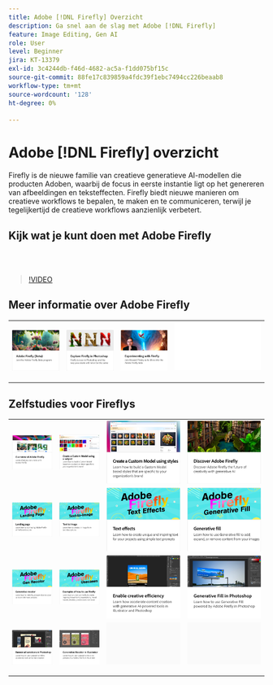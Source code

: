 ```yaml
---
title: Adobe [!DNL Firefly] Overzicht
description: Ga snel aan de slag met Adobe [!DNL Firefly]
feature: Image Editing, Gen AI
role: User
level: Beginner
jira: KT-13379
exl-id: 3c4244db-f46d-4682-ac5a-f1dd075bf15c
source-git-commit: 88fe17c839859a4fdc39f1ebc7494cc226beaab8
workflow-type: tm+mt
source-wordcount: '128'
ht-degree: 0%

---
```


# Adobe [!DNL Firefly] overzicht

Firefly is de nieuwe familie van creatieve generatieve AI-modellen die producten Adoben, waarbij de focus in eerste instantie ligt op het genereren van afbeeldingen en teksteffecten. Firefly biedt nieuwe manieren om creatieve workflows te bepalen, te maken en te communiceren, terwijl je tegelijkertijd de creatieve workflows aanzienlijk verbetert.

## Kijk wat je kunt doen met Adobe Firefly

<br> 

>[!VIDEO](https://video.tv.adobe.com/v/3416970t1?quality=12&learn=on&hidetitle=true)

## Meer informatie over Adobe Firefly

<table style="table-layout:fixed">
<tr>
   <td>
      <a href="https://firefly.adobe.com/" target="_blank">
         <img alt="Adobe Firefly (bèta)" src="assets/firefly-beta.png" />
      </a>
  </td>
  <td>
      <a href="https://www.adobe.com/sensei/generative-ai/firefly.html" target="_blank">
         <img alt="Ontdek Firefly in Photoshop" src="assets/firefly-photoshop.png" />
      </a>
  </td>
  <td>
      <a href="webinar-experimenting.md">
         <img alt="Experimenteren met Adobe Firefly" src="assets/webinar-experimenting.png" />
      </a>
  </td>
  <td>
    <img alt="Spacer" src="../assets/Whitespacer.png" />
    <div>
    <br>
  </td>
</tr>
</table>

## Zelfstudies voor Fireflys

<table style="table-layout:fixed">
<tr>
   <td>
      <a href="overview-of-firefly.md">
         <img alt="Overzicht van de Adobe Firefly" src="assets/firefly-overview.png" />
      </a>
   </td>
   <td>
      <a href="custom-model-subject.md">
         <img alt="Een aangepast model maken met een onderwerp" src="assets/custom-model-subject.png" />
      </a>
   </td>
   <td>
      <a href="custom-model-style.md">
         <img alt="Een aangepast model maken met stijlen" src="assets/custom-model-styles.png" />
      </a>
   </td>
  <td>
      <a href="discover.md">
         <img alt="Ontdek Adobe Firefly" src="assets/discover.png" />
      </a>
   </td>
</tr>
<tr>
  <td>
      <a href="landing-page.md">
         <img alt="Openingspagina" src="assets/landing-page.png" />
      </a>
   </td>
    <td>
      <a href="text-to-image.md">
         <img alt="Tekst naar afbeelding" src="assets/text-to-image.png" />
      </a>
   </td>
   <td>
      <a href="text-effects.md">
         <img alt="Teksteffecten" src="assets/text-effects.png" />
      </a>
   </td>
   <td>
      <a href="gen-fill.md">
         <img alt="Generatieve vulling" src="assets/generative-fill.png" />
      </a>
   </td>
</tr>
<tr>
  <td>
      <a href="gen-recolor.md">
         <img alt="Generatief opnieuw kleuren" src="assets/generative-recolor.png" />
      </a>
   </td>
   <td>
      <a href="examples.md">
         <img alt="Voorbeelden van het gebruik van Firefly" src="assets/examples.png" />
      </a>
   </td>
   <td>
      <a href="enable-creative-efficiency.md">
         <img alt="Creatieve efficiëntie inschakelen" src="assets/enable-creative-efficiency.png" />
      </a>
   </td>
   <td>
      <a href="generative-fill.md">
         <img alt="Generatieve vulling in Photoshop" src="assets/generative-fill-ps.png" />
      </a>
   </td>
</tr>
<tr>
   <td>
      <a href="web-banner-ad.md">
         <img alt="Banner en variaties in Photoshop" src="assets/banner-ad-variations.png" />
      </a>
  </td>
  <td>
      <a href="generative-recolor.md">
            <img alt="Generatief opnieuw kleuren in Illustrator" src="assets/firefly-recolor.png" />
      </a>
   </td>
   <td>
      <img alt="Spacer" src="../assets/Gray_thumbnail.png" />
      <div>
      <br>
   </td>
   <td>
      <img alt="Spacer" src="../assets/Gray_thumbnail.png" />
      <div>
      <br>
   </td>
</table>

